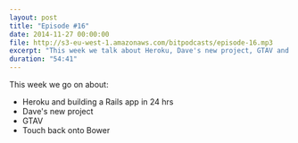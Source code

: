 ```yaml
---
layout: post
title: "Episode #16"
date: 2014-11-27 00:00:00
file: http://s3-eu-west-1.amazonaws.com/bitpodcasts/episode-16.mp3
excerpt: "This week we talk about Heroku, Dave's new project, GTAV and some more Bower."
duration: "54:41"
---
```


This week we go on about:

* Heroku and building a Rails app in 24 hrs
* Dave's new project
* GTAV
* Touch back onto Bower
